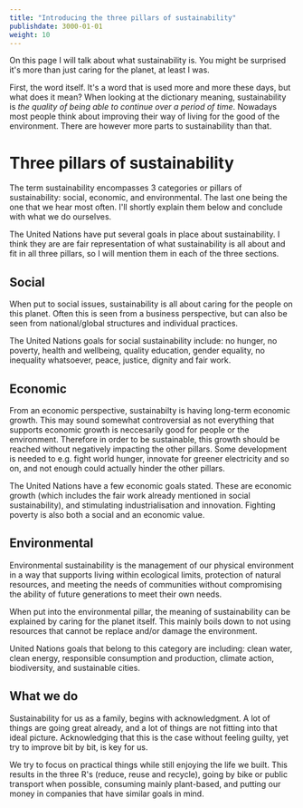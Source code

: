 ```yaml
---
title: "Introducing the three pillars of sustainability"
publishdate: 3000-01-01
weight: 10
---
```


On this page I will talk about what sustainability is. You might be surprised it's more than just caring for the planet, at least I was.

First, the word itself. It's a word that is used more and more these days, but what does it mean? When looking at the dictionary meaning, sustainability is _the quality of being able to continue over a period of time_. Nowadays most people think about improving their way of living for the good of the environment. There are however more parts to sustainability than that.

# Three pillars of sustainability

The term sustainability encompasses 3 categories or pillars of sustainability: social, economic, and environmental. The last one being the one that we hear most often. I'll shortly explain them below and conclude with what we do ourselves.

The United Nations have put several goals in place about sustainability. I think they are are fair representation of what sustainability is all about and fit in all three pillars, so I will mention them in each of the three sections.

## Social

When put to social issues, sustainability is all about caring for the people on this planet. Often this is seen from a business perspective, but can also be seen from national/global structures and individual practices.

The United Nations goals for social sustainability include: no hunger, no poverty, health and wellbeing, quality education, gender equality, no inequality whatsoever, peace, justice, dignity and fair work.

## Economic

From an economic perspective, sustainabilty is having long-term economic growth. This may sound somewhat controversial as not everything that supports economic growth is neccesarily good for people or the environment. Therefore in order to be sustainable, this growth should be reached without negatively impacting the other pillars. Some development is needed to e.g. fight world hunger, innovate for greener electricity and so on, and not enough could actually hinder the other pillars.

The United Nations have a few economic goals stated. These are economic growth (which includes the fair work already mentioned in social sustainability), and stimulating industrialisation and innovation. Fighting poverty is also both a social and an economic value.

## Environmental

Environmental sustainability is the management of our physical environment in a way that supports living within ecological limits, protection of natural resources, and meeting the needs of communities without compromising the ability of future generations to meet their own needs.

When put into the environmental pillar, the meaning of sustainability can be explained by caring for the planet itself. This mainly boils down to not using resources that cannot be replace and/or damage the environment.

United Nations goals that belong to this category are including: clean water, clean energy, responsible consumption and production, climate action, biodiversity, and sustainable cities.

## What we do

Sustainability for us as a family, begins with acknowledgment. A lot of things are going great already, and a lot of things are not fitting into that ideal picture. Acknowledging that this is the case without feeling guilty, yet try to improve bit by bit, is key for us.

We try to focus on practical things while still enjoying the life we built. This results in the three R's (reduce, reuse and recycle), going by bike or public transport when possible, consuming mainly plant-based, and putting our money in companies that have similar goals in mind.

<!-- You are also going by bike :P -->
